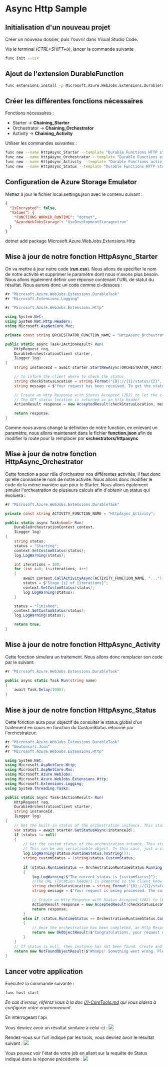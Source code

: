 # Async Http Sample

## Initialisation d'un nouveau projet

Créer un nouveau dossier, puis l'ouvrir dans Visual Studio Code.

Via le terminal (_CTRL+SHIFT+ù_), lancer la commande suivante

```bash
func init --csx
```

## Ajout de l'extension DurableFunction

```bash
func extensions install -p Microsoft.Azure.WebJobs.Extensions.DurableTask -v 1.6.2 --csx
```

## Créer les différentes fonctions nécessaires

Fonctions nécessaires :

- Starter -> **Chaining_Starter**
- Orchestrator -> **Chaining_Orchestrator**
- Activity -> **Chaining_Activity**

Utiliser les commandes suivantes :

```bash
func new --name HttpAsync_Starter --template "Durable Functions HTTP starter" --csx
func new --name HttpAsync_Orchestrator --template "Durable Functions orchestrator" --csx
func new --name HttpAsync_Activity --template "Durable Functions activity" --csx
func new --name HttpAsync_Status --template "Durable Functions HTTP starter" --csx
```

## Configuration de Azure Storage Emulator

Mettez à jour le fichier local.settings.json avec le contenu suivant :

```json
{
  "IsEncrypted": false,
  "Values": {
    "FUNCTIONS_WORKER_RUNTIME": "dotnet",
    "AzureWebJobsStorage": "UseDevelopmentStorage=true"
  }
}
```



dotnet add package Microsoft.Azure.WebJobs.Extensions.Http




## Mise à jour de notre fonction HttpAsync_Starter
On va mettre à jour notre code (**run.csx**).
Nous allons de spécifier le nom de notre activité et supprimer le paramètre dont nous n'avons plus besoin.
Nous allons également définir une réponse contenant l'URL de statut du résultat.
Nous aurons donc un code comme ci-dessous :

```csharp
#r "Microsoft.Azure.WebJobs.Extensions.DurableTask"
#r "Microsoft.Extensions.Logging"

#r "Microsoft.Azure.WebJobs.Extensions.Http"

using System.Net;
using System.Net.Http.Headers;
using Microsoft.AspNetCore.Mvc;

private const string ORCHESTRATOR_FUNCTION_NAME = "HttpAsync_Orchestrator";

public static async Task<IActionResult> Run(
    HttpRequest req,
    DurableOrchestrationClient starter,
    ILogger log)
{
    string instanceId = await starter.StartNewAsync(ORCHESTRATOR_FUNCTION_NAME, null);

    // To inform the client where to check the status
    string checkStatusLocation = string.Format("{0}://{1}/status/{2}", req.Scheme, req.Host, instanceId);
    string message = $"Your request has been received. To get the status, go to: {checkStatusLocation}"; 

    // Create an Http Response with Status Accepted (202) to let the client know that the request has been accepted but not yet processed.
    // The GET status location is returned as an http header
    ActionResult response = new AcceptedResult(checkStatusLocation, message);

    return response;
}
```

Comme nous avons changé la définition de notre function, en enlevant un paramètre, nous allons maintenant dans le fichier **function.json** afin de modifier la route pour la remplacer par **orchestrators/httpasync**

## Mise à jour de notre fonction HttpAsync_Orchestrator

Cette fonction a pour rôle d'orchestrer nos différentes activités, il faut donc qu'elle connaisse le nom de notre activité. Nous allons donc modifier le code de la même manière que pour le Starter.
Nous allons également simuler l'orchestration de plusieurs calculs afin d'obtenir un status qui évoluera :

```csharp
#r "Microsoft.Azure.WebJobs.Extensions.DurableTask"

private const string ACTIVITY_FUNCTION_NAME = "HttpAsync_Activity";

public static async Task<bool> Run(
    DurableOrchestrationContext context,
    ILogger log)
{
    string status;
    status = "Starting";
    context.SetCustomStatus(status);
    log.LogWarning(status);

    int iterations = 100;
    for (int i=0; i<=iterations; i++)
    {
        await context.CallActivityAsync(ACTIVITY_FUNCTION_NAME, "...");
        status = $"Stage {i} of {iterations}";
        context.SetCustomStatus(status);
        log.LogWarning(status);
    }

    status = "Finished";
    context.SetCustomStatus(status);
    log.LogWarning(status);

    return true;
}
```

## Mise à jour de notre fonction HttpAsync_Activity

Cette fonction simulera un traitement. Nous allons donc remplacer son code par le suivant:

```csharp
#r "Microsoft.Azure.WebJobs.Extensions.DurableTask"

public async static Task Run(string name)
{
    await Task.Delay(1000);
}
```

## Mise à jour de notre fonction HttpAsync_Status

Cette fonction aura pour objectif de consulter le status global d'un traitement en cours en fonction du CustomStatus retourné par l'orchestrateur:

```csharp
#r "Microsoft.Azure.WebJobs.Extensions.DurableTask"
#r "Newtonsoft.Json"
#r "Microsoft.Azure.WebJobs.Extensions.Http"

using System.Net;
using Microsoft.AspNetCore.Http;
using Microsoft.AspNetCore.Mvc;
using Microsoft.Azure.WebJobs;
using Microsoft.Azure.WebJobs.Extensions.Http;
using Microsoft.Extensions.Logging;
using System.Threading.Tasks;

public static async Task<IActionResult> Run(
    HttpRequest req,
    DurableOrchestrationClient starter,
    string instanceId,
    ILogger log)
{
    // Get the built-in status of the orchestration instance. This status is managed by the Durable Functions Extension. 
    var status = await starter.GetStatusAsync(instanceId);
    if (status != null)
    {
        // Get the custom status of the orchestration intance. This status is set by our code. 
        // This can be any serialisable object. In this case, just a string.
        log.LogWarning(status.RuntimeStatus.ToString());
        string customStatus = (string)status.CustomStatus;
        
        if (status.RuntimeStatus == OrchestrationRuntimeStatus.Running || status.RuntimeStatus == OrchestrationRuntimeStatus.Pending)
        {
            log.LogWarning($"The current status is {customStatus}");
            //The URL (location header) is prepared so the client know where to get the status later. 
            string checkStatusLocation = string.Format("{0}://{1}/status/{2}", req.Scheme, req.Host, instanceId);
            string message = $"Your request is being processed. The current status is {customStatus}. Check again later";

            // Create an Http Response with Status Accepted (202) to let the client know that the original request hasn't yet been fully processed. 
            ActionResult response = new AcceptedResult(checkStatusLocation, message);
            return response;
        }
        else if (status.RuntimeStatus == OrchestrationRuntimeStatus.Completed)
        {
            // Once the orchestration has been completed, an Http Response with Status OK (200) is created to inform the client that the original request has been fully processed. 
            return new OkObjectResult($"Congratulations, your request with id '{instanceId}' has been completed!");
        }
    }
    // If status is null, then instance has not been found. Create and return an Http Response with status NotFound (404). 
    return new NotFoundObjectResult($"Whoops! Something went wrong. Please check if your request Id is correct. Request '{instanceId}' not found.");
}
```

## Lancer votre application

Exécutez la commande suivante : 

```bash
func host start
```

_En cas d'erreur, référez vous à la doc [01-CoreTools.md](../01-CoreTools.md) qui vous aidera à configurer votre environnement._

En intérrogeant l'api 

Vous devriez avoir un résultat similaire à celui-ci : 
![](../assets/HttpAsync-01-Start.png)

Rendez-vous sur l'url indiqué par les tools, vous devriez avoir le résultat suivant :
![](../assets/HttpAsync-02-WebStart.png)

Vous pouvez voir l'état de votre job en allant sur la requête de Status indiqué dans la réponse précédente :
![](../assets/HttpAsync-03-WebStatus.png)